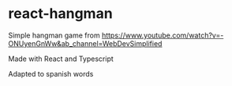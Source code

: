# react-hangman

Simple hangman game from https://www.youtube.com/watch?v=-ONUyenGnWw&ab_channel=WebDevSimplified

Made with React and Typescript

Adapted to spanish words
